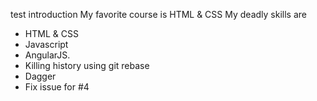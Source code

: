 test introduction
My favorite course is HTML & CSS
My deadly skills are 
* HTML & CSS
* Javascript
* AngularJS.
* Killing history using git rebase
* Dagger
* Fix issue for #4
